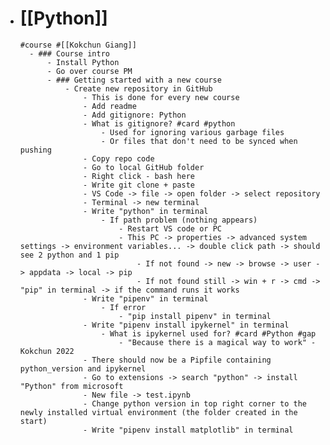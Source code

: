 - # [[Python]]
	  #course #[[Kokchun Giang]]
		- ### Course intro
			- Install Python
			- Go over course PM
			- ### Getting started with a new course
				- Create new repository in GitHub
					- This is done for every new course
					- Add readme
					- Add gitignore: Python
					- What is gitignore? #card #python
						- Used for ignoring various garbage files
						- Or files that don't need to be synced when pushing
					- Copy repo code
					- Go to local GitHub folder
					- Right click - bash here
					- Write git clone + paste
					- VS Code -> file -> open folder -> select repository
					- Terminal -> new terminal
					- Write "python" in terminal
						- If path problem (nothing appears)
							- Restart VS code or PC
							- This PC -> properties -> advanced system settings -> environment variables... -> double click path -> should see 2 python and 1 pip
								- If not found -> new -> browse -> user -> appdata -> local -> pip
								- If not found still -> win + r -> cmd -> "pip" in terminal -> if the command runs it works
					- Write "pipenv" in terminal
						- If error
							- "pip install pipenv" in terminal
					- Write "pipenv install ipykernel" in terminal
						- What is ipykernel used for? #card #Python #gap
							- "Because there is a magical way to work" - Kokchun 2022
					- There should now be a Pipfile containing python_version and ipykernel
					- Go to extensions -> search "python" -> install "Python" from microsoft
					- New file -> test.ipynb
					- Change python version in top right corner to the newly installed virtual environment (the folder created in the start)
					- Write "pipenv install matplotlib" in terminal